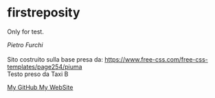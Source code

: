 # firstreposity
Only for test.

*Pietro Furchi*
<br><br>
Sito costruito sulla base presa da: https://www.free-css.com/free-css-templates/page254/piuma
<br>Testo preso da Taxi B

<a href="https://github.com/furchip/firstreposity"> My GitHub </a>   <a href="furchi.web.app"> My WebSite </a>
